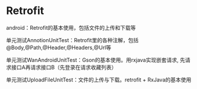 # Retrofit
android：Retrofit的基本使用，包括文件的上传和下载等

单元测试AnnotionUnitTest：Retrofit里的各种注解，包括@Body,@Path,@Header,@Headers,@Url等

单元测试WanAndroidUnitTest：Gson的基本使用。用rxjava实现嵌套请求, 先请求接口A再请求接口B（先登录在请求收藏列表）

单元测试UploadFileUnitTest：文件的上传与下载。retrofit + RxJava的基本使用
